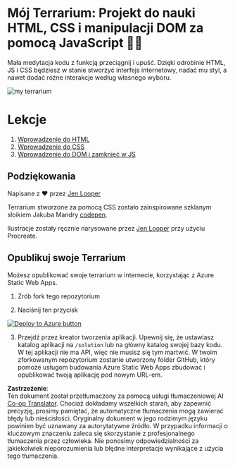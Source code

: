 <!--
CO_OP_TRANSLATOR_METADATA:
{
  "original_hash": "7965cd2bc5dc92ad888dc4c6ab2ab70a",
  "translation_date": "2025-08-24T11:59:02+00:00",
  "source_file": "3-terrarium/README.md",
  "language_code": "pl"
}
-->
# Mój Terrarium: Projekt do nauki HTML, CSS i manipulacji DOM za pomocą JavaScript 🌵🌱

Mała medytacja kodu z funkcją przeciągnij i upuść. Dzięki odrobinie HTML, JS i CSS będziesz w stanie stworzyć interfejs internetowy, nadać mu styl, a nawet dodać różne interakcje według własnego wyboru.

![my terrarium](../../../3-terrarium/images/screenshot_gray.png)

# Lekcje

1. [Wprowadzenie do HTML](./1-intro-to-html/README.md)
2. [Wprowadzenie do CSS](./2-intro-to-css/README.md)
3. [Wprowadzenie do DOM i zamknięć w JS](./3-intro-to-DOM-and-closures/README.md)

## Podziękowania

Napisane z ♥️ przez [Jen Looper](https://www.twitter.com/jenlooper)

Terrarium stworzone za pomocą CSS zostało zainspirowane szklanym słoikiem Jakuba Mandry [codepen](https://codepen.io/Rotarepmi/pen/rjpNZY).

Ilustracje zostały ręcznie narysowane przez [Jen Looper](http://jenlooper.com) przy użyciu Procreate.

## Opublikuj swoje Terrarium

Możesz opublikować swoje terrarium w internecie, korzystając z Azure Static Web Apps.

1. Zrób fork tego repozytorium

2. Naciśnij ten przycisk

[![Deploy to Azure button](https://aka.ms/deploytoazurebutton)](https://portal.azure.com/?feature.customportal=false&WT.mc_id=academic-77807-sagibbon#create/Microsoft.StaticApp)

3. Przejdź przez kreator tworzenia aplikacji. Upewnij się, że ustawiasz katalog aplikacji na `/solution` lub na główny katalog swojej bazy kodu. W tej aplikacji nie ma API, więc nie musisz się tym martwić. W twoim zforkowanym repozytorium zostanie utworzony folder GitHub, który pomoże usługom budowania Azure Static Web Apps zbudować i opublikować twoją aplikację pod nowym URL-em.

**Zastrzeżenie**:  
Ten dokument został przetłumaczony za pomocą usługi tłumaczeniowej AI [Co-op Translator](https://github.com/Azure/co-op-translator). Chociaż dokładamy wszelkich starań, aby zapewnić precyzję, prosimy pamiętać, że automatyczne tłumaczenia mogą zawierać błędy lub nieścisłości. Oryginalny dokument w jego rodzimym języku powinien być uznawany za autorytatywne źródło. W przypadku informacji o kluczowym znaczeniu zaleca się skorzystanie z profesjonalnego tłumaczenia przez człowieka. Nie ponosimy odpowiedzialności za jakiekolwiek nieporozumienia lub błędne interpretacje wynikające z użycia tego tłumaczenia.